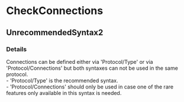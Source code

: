 ﻿---  
uid: Validator_1_23_7  
---

# CheckConnections

## UnrecommendedSyntax2

### Details

Connections can be defined either via 'Protocol\/Type' or via 'Protocol\/Connections' but both syntaxes can not be used in the same protocol.  
\- 'Protocol\/Type' is the recommended syntax.  
\- 'Protocol\/Connections' should only be used in case one of the rare features only available in this syntax is needed.

